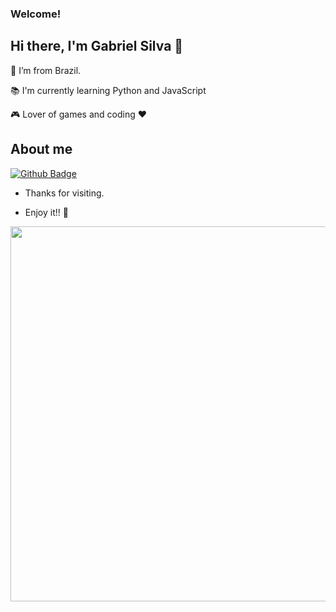 ### Welcome!

## Hi there, I'm Gabriel Silva 👋


:house_with_garden: I’m from Brazil.

:books: I'm currently learning Python and JavaScript

:video_game: Lover of games and coding :heart:

 
## About me
[![Github Badge](https://img.shields.io/badge/-Github-000?style=flat-square&logo=Github&logoColor=white&link=LINK_GIT)](https://github.com/Oykad)

- Thanks for visiting.

- Enjoy it!! :crocodile:

<img src=https://raw.githubusercontent.com/TheDudeThatCode/TheDudeThatCode/master/Assets/dino.gif width="600">

<!--
**Oykad/Oykad** is a ✨ _special_ ✨ repository because its `README.md` (this file) appears on your GitHub profile.

Here are some ideas to get you started:

- 🔭 I’m currently working on ...
- 🌱 I’m currently learning ...
- 👯 I’m looking to collaborate on ...
- 🤔 I’m looking for help with ...
- 💬 Ask me about ...
- 📫 How to reach me: ...
- 😄 Pronouns: ...
- ⚡ Fun fact: ...
-->
